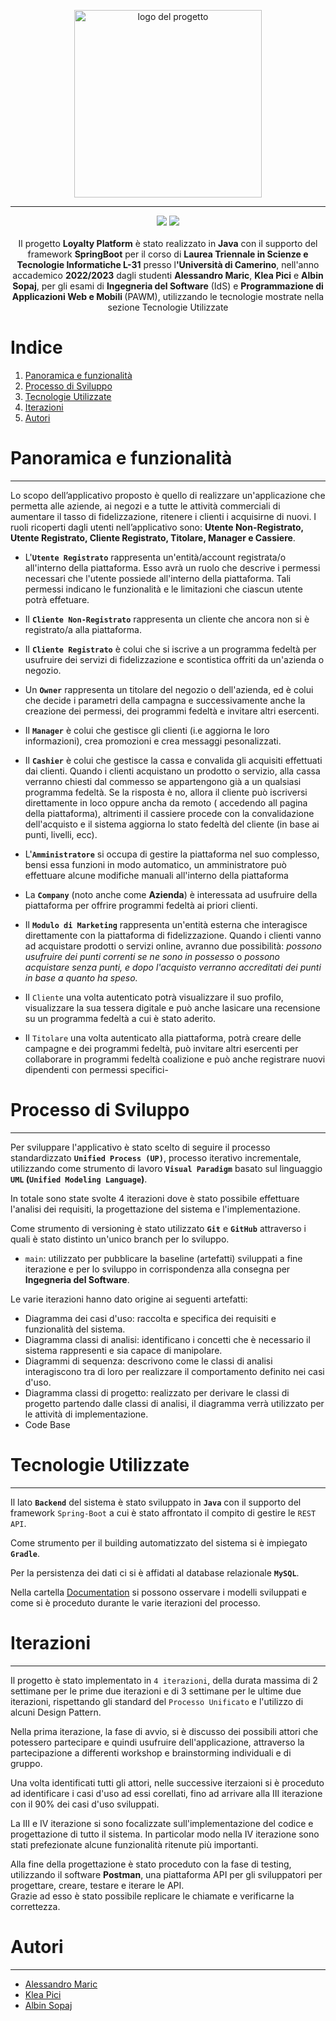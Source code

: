 <p align="center">
    <img src="https://assets.website-files.com/617aa3d3451f413605c27704/617aa3d3451f411422c27889_Loyall-06.svg" alt="logo del progetto" height="300em">
</p>

---
<p align="center">
    <img src="https://forthebadge.com/images/badges/made-with-java.svg"/>
    <img src="https://forthebadge.com/images/badges/powered-by-coffee.svg"/><br><br>
    Il progetto <strong>Loyalty Platform</strong> è stato realizzato in <b>Java</b> con il supporto del framework <strong>SpringBoot</strong> per il corso di <b>Laurea Triennale in Scienze e Tecnologie Informatiche L-31</b> presso l<b>'Università di Camerino</b>, nell'anno accademico <strong>2022/2023</strong> dagli studenti <b>Alessandro Maric</b>, <b>Klea Pici</b> e <b>Albin Sopaj</b>, per gli esami di <b>Ingegneria del Software</b> (IdS) e <b>Programmazione di Applicazioni Web e Mobili </b> (PAWM), utilizzando le tecnologie mostrate nella sezione Tecnologie Utilizzate
</p>

# Indice

1. [Panoramica e funzionalità](#panoramica)
2. [Processo di Sviluppo](#processo)
2. [Tecnologie Utilizzate](#tecnologie)
4. [Iterazioni](#iterazioni)
5. [Autori](#autori)

# Panoramica e funzionalità

---
Lo scopo dell’applicativo proposto è quello di realizzare un'applicazione che permetta alle aziende, ai negozi e a tutte
le attività commerciali di aumentare il tasso di fidelizzazione, ritenere i clienti i acquisirne di nuovi.
I ruoli ricoperti dagli utenti nell’applicativo sono: <b>Utente Non-Registrato, Utente Registrato, Cliente Registrato,
Titolare, Manager e Cassiere</b>.

- L'<b>`Utente Registrato`</b> rappresenta un'entità/account registrata/o all'interno della piattaforma. Esso avrà un
  ruolo che descrive i permessi necessari che l'utente possiede all'interno della piattaforma. Tali permessi indicano le
  funzionalità e le limitazioni che ciascun utente potrà effetuare.


- Il <b>`Cliente Non-Registrato`</b> rappresenta un cliente che ancora non si è registrato/a alla piattaforma.


- Il <b>`Cliente Registrato`</b> è colui che si iscrive a un programma fedeltà per usufruire dei servizi di
  fidelizzazione e scontistica offriti da un'azienda o negozio.


- Un <b>`Owner`</b> rappresenta un titolare del negozio o dell'azienda, ed è colui che decide i parametri della campagna
  e successivamente anche la creazione dei permessi, dei programmi fedeltà e invitare altri esercenti.


- Il <b>`Manager`</b> è colui che gestisce gli clienti (i.e aggiorna le loro informazioni), crea promozioni e crea
  messaggi pesonalizzati.


- Il <b>`Cashier`</b> è colui che gestisce la cassa e convalida gli acquisiti effettuati dai clienti. Quando i clienti
  acquistano un prodotto o servizio, alla cassa verranno chiesti dal commesso se appartengono già a un qualsiasi
  programma fedeltà. Se la risposta è no, allora il cliente può iscriversi direttamente in loco oppure ancha da remoto (
  accedendo all pagina della piattaforma), altrimenti il cassiere procede con la convalidazione dell'acquisto e il
  sistema aggiorna lo stato fedeltà del cliente (in base ai punti, livelli, ecc).


- L'<b>`Amministratore`</b> si occupa di gestire la piattaforma nel suo complesso, bensi essa funzioni in modo
  automatico, un amministratore può effettuare alcune modifiche manuali all'interno della piattaforma


- La <b>`Company`</b> (noto anche come <b>Azienda</b>) è interessata ad usufruire della piattaforma per offrire
  programmi fedeltà ai priori clienti.


- Il <b>`Modulo di Marketing`</b> rappresenta un'entità esterna che interagisce direttamente con la piattaforma di
  fidelizzazione. Quando i clienti vanno ad acquistare prodotti o servizi online, avranno due possibilità: <i>possono
  usufruire dei punti correnti se ne sono in possesso</i> o <i>possono acquistare senza punti, e dopo l'acquisto
  verranno accreditati dei punti in base a quanto ha speso.</i>


- Il `Cliente` una volta autenticato potrà visualizzare il suo profilo, visualizzare la sua tessera digitale e può anche
  lasicare una recensione su un programma fedeltà a cui è stato aderito.


- Il `Titolare` una volta autenticato alla piattaforma, potrà creare delle campagne e dei programmi fedeltà, può
  invitare altri esercenti per collaborare in programmi fedeltà coalizione e può anche registrare nuovi dipendenti con
  permessi specifici-

# Processo di Sviluppo

---
Per sviluppare l'applicativo è stato scelto di seguire il processo standardizzato **`Unified Process (UP)`**, processo
iterativo incrementale, utilizzando come strumento di lavoro **`Visual Paradigm`** basato sul
linguaggio **`UML` (`Unified Modeling Language`)**.

In totale sono state svolte 4 iterazioni dove è stato possibile effettuare l'analisi dei requisiti, la progettazione del
sistema e l'implementazione.

Come strumento di versioning è stato utilizzato **`Git`** e **`GitHub`** attraverso i quali è stato distinto un'unico
branch per lo sviluppo.

- `main`: utilizzato per pubblicare la baseline (artefatti) sviluppati a fine iterazione e per lo sviluppo in
  corrispondenza alla consegna per **Ingegneria del Software**.

Le varie iterazioni hanno dato origine ai seguenti artefatti:

- Diagramma dei casi d'uso: raccolta e specifica dei requisiti e funzionalità del sistema.
- Diagramma classi di analisi: identificano i concetti che è necessario il sistema rappresenti e sia capace di
  manipolare.
- Diagrammi di sequenza: descrivono come le classi di analisi interagiscono tra di loro per realizzare il comportamento
  definito nei casi d'uso.
- Diagramma classi di progetto: realizzato per derivare le classi di progetto partendo dalle classi di analisi, il
  diagramma verrà utilizzato per le attività di implementazione.
- Code Base

# Tecnologie Utilizzate <a name = "tecno"></a>

---
Il lato <b>`Backend`</b> del sistema è stato sviluppato in <b>`Java`</b> con il supporto del framework `Spring-Boot` a
cui è stato affrontato il compito di gestire le `REST API`.

Come strumento per il building automatizzato del sistema si è impiegato **`Gradle`**.

Per la persistenza dei dati ci si è affidati al database relazionale <b>`MySQL`</B>.

Nella cartella [Documentation](https://github.com/albinsopaj/Loyalty_Platform/tree/main/Documentation) si possono
osservare i modelli sviluppati e come si è proceduto durante le varie iterazioni del processo.

# Iterazioni

---
Il progetto è stato implementato in `4 iterazioni`, della durata massima di 2 settimane per le prime due iterazioni e di
3 settimane per le ultime due iterazioni, rispettando gli standard del `Processo Unificato` e l'utilizzo di alcuni
Design Pattern.

Nella prima iterazione, la fase di avvio, si è discusso dei possibili attori che potessero partecipare e quindi
usufruire dell'applicazione, attraverso la partecipazione a differenti workshop e brainstorming individuali e di
gruppo. <br>

Una volta identificati tutti gli attori, nelle successive iterzaioni si è proceduto ad identificare i casi d'uso ad essi
corellati, fino ad arrivare alla III iterazione con il 90% dei casi d'uso sviluppati.

La III e IV iterazione si sono focalizzate sull'implementazione del codice e progettazione di tutto il sistema. In
particolar modo nella IV iterazione sono stati prefezionate alcune funzionalità ritenute più importanti. <br>

Alla fine della progettazione è stato proceduto con la fase di testing, utilizzando il software <b>Postman</b>, una
piattaforma API per gli sviluppatori per progettare, creare, testare e iterare le API. <br>
Grazie ad esso è stato possibile replicare le chiamate e verificarne la correttezza.

# Autori <a name = "autori"></a>

---

- [Alessandro Maric](https://github.com/GitSsandro)
- [Klea Pici](https://github.com/KleaPici)
- [Albin Sopaj](https://github.com/albinsopaj)
